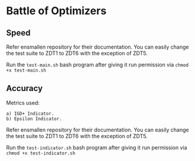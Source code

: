 # Battle of Optimizers

## Speed
Refer ensmallen repository for their documentation. You  can easily change the test suite to ZDT1 to ZDT6
with the exception of ZDT5.

Run the ```test-main.sh``` bash program after giving it run permission via ```chmod +x test-main.sh```

## Accuracy
Metrics used:

    a) IGD+ Indicator.
    b) Epsilon Indicator.

Refer ensmallen repository for their documentation. You  can easily change the test suite to ZDT1 to ZDT6
with the exception of ZDT5.

Run the ```test-indicator.sh``` bash program after giving it run permission via ```chmod +x test-indicator.sh```
